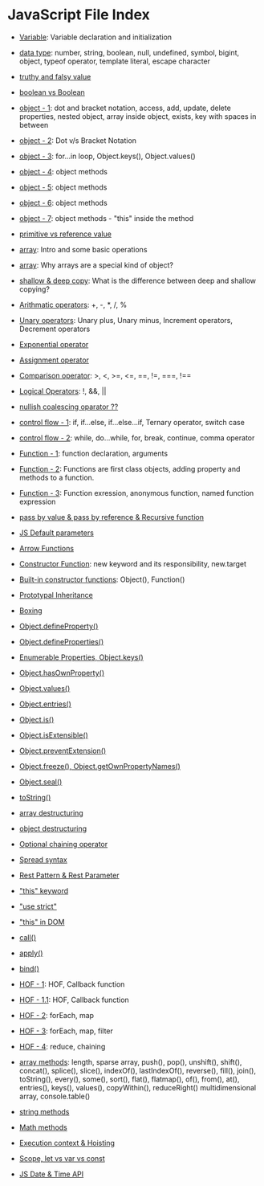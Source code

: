 # JavaScript File Index

- [Variable](1.js): Variable declaration and initialization

- [data type](2.js): number, string, boolean, null, undefined, symbol, bigint, object, typeof operator, template literal, escape character

- [truthy and falsy value](3.js)

- [boolean vs Boolean](4.js)

- [object - 1](5.js): dot and bracket notation, access, add, update, delete properties, nested object, array inside object, exists, key with spaces in between

- [object - 2](6.js): Dot v/s Bracket Notation

- [object - 3](7.js): for...in loop, Object.keys(), Object.values()

- [object - 4](8.js): object methods

- [object - 5](9.js): object methods

- [object - 6](10.js): object methods

- [object - 7](11.js): object methods - "this" inside the method

- [primitive vs reference value](12.js)

- [array](13.0.js): Intro and some basic operations

- [array](13.1.js): Why arrays are a special kind of object?

- [shallow & deep copy](13.2.js): What is the difference between deep and shallow copying?

- [Arithmatic operators](14.js): +, -, *, /, %

- [Unary operators](15.js): Unary plus, Unary minus, Increment operators, Decrement operators

- [Exponential operator](16.js)

- [Assignment operator](17.js)

- [Comparison operator](18.js): >, <, >=, <=, ==, !=, ===, !==

- [Logical Operators](19.js): !, &&, ||

- [nullish coalescing oparator ??](20.js)

- [control flow - 1](21.js): if, if...else, if...else...if, Ternary operator, switch case

- [control flow - 2](22.js): while, do...while, for, break, continue, comma operator

- [Function - 1](23.js): function declaration, arguments

- [Function - 2](24.js): Functions are first class objects, adding property and methods to a function.

- [Function - 3](25.js): Function exression, anonymous function, named function expression

- [pass by value & pass by reference & Recursive function](26.js)

- [JS Default parameters](27.0.js)

- [Arrow Functions](27.1.js)

- [Constructor Function](28.js): new keyword and its responsibility, new.target

- [Built-in constructor functions](29.js): Object(), Function()

- [Prototypal Inheritance](30.js)

- [Boxing](31.js)

- [Object.defineProperty()](32.js)

- [Object.defineProperties()](33.js)

- [Enumerable Properties, Object.keys()](34.js)

- [Object.hasOwnProperty()](35.js)

- [Object.values()](36.js)

- [Object.entries()](37.js)

- [Object.is()](38.js)

- [Object.isExtensible()](39.js)

- [Object.preventExtension()](40.js)

- [Object.freeze(), Object.getOwnPropertyNames()](41.js)

- [Object.seal()](42.js)

- [toString()](43.js)

- [array destructuring](44.js)

- [object destructuring](45.js)

- [Optional chaining operator](46.0.js)

- [Spread syntax](46.1.js)

- [Rest Pattern & Rest Parameter](46.2.js)

- ["this" keyword](47.0.js)

- ["use strict"](47.1.js)

- ["this" in DOM](47.2.html)

- [call()](48.js)

- [apply()](49.js)

- [bind()](50.js)

- [HOF - 1](51.0.js): HOF, Callback function

- [HOF - 1.1](51.1.js): HOF, Callback function

- [HOF - 2](52.js): forEach, map

- [HOF - 3](53.js): forEach, map, filter

- [HOF - 4](54.js): reduce, chaining

- [array methods](55.js): length, sparse array, push(), pop(), unshift(), shift(), concat(), splice(), slice(), indexOf(), lastIndexOf(), reverse(), fill(), join(), toString(), every(), some(), sort(), flat(), flatmap(), of(), from(), at(), entries(), keys(), values(), copyWithin(), reduceRight() multidimensional array, console.table()

- [string methods](56.js)

- [Math methods](57.js)

- [Execution context & Hoisting](58.js)

- [Scope, let vs var vs const](59.js)

- [JS Date & Time API](73.0.js)
  
